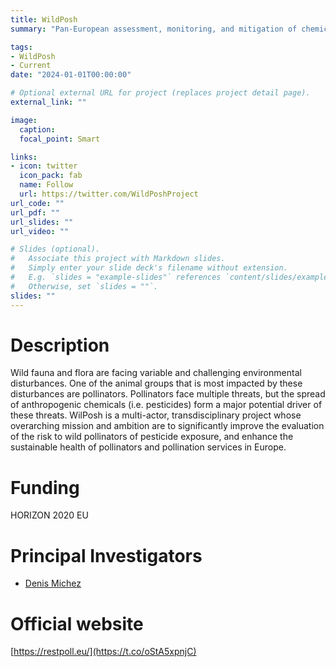 ```yaml
---
title: WildPosh
summary: "Pan-European assessment, monitoring, and mitigation of chemical stressors on the health of wild pollinators"

tags:
- WildPosh
- Current
date: "2024-01-01T00:00:00"

# Optional external URL for project (replaces project detail page).
external_link: ""

image:
  caption: 
  focal_point: Smart

links:
- icon: twitter
  icon_pack: fab
  name: Follow
  url: https://twitter.com/WildPoshProject
url_code: ""
url_pdf: ""
url_slides: ""
url_video: ""

# Slides (optional).
#   Associate this project with Markdown slides.
#   Simply enter your slide deck's filename without extension.
#   E.g. `slides = "example-slides"` references `content/slides/example-slides.md`.
#   Otherwise, set `slides = ""`.
slides: ""
---
```


# Description
Wild fauna and flora are facing variable and challenging environmental disturbances. One of the animal groups that is most impacted by these disturbances are pollinators. Pollinators face multiple threats, but the spread of anthropogenic chemicals (i.e. pesticides) form a major potential driver of these threats. WilPosh is a multi-actor, transdisciplinary project whose overarching mission and ambition are to significantly improve the evaluation of the risk to wild pollinators of pesticide exposure, and enhance the sustainable health of pollinators and pollination services in Europe.

# Funding
HORIZON 2020 EU   

# Principal Investigators
- [Denis Michez](https://staff.umons.ac.be/denis.michez/indexEn.html)

# Official website
[https://restpoll.eu/](https://t.co/oStA5xpnjC)

